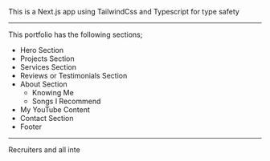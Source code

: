 This is a Next.js app using TailwindCss and Typescript for type safety

---
This portfolio has the following sections;

- Hero Section
- Projects Section
- Services Section
- Reviews or Testimonials Section
- About Section
   - Knowing Me
   - Songs I Recommend
- My YouTube Content
- Contact Section
- Footer

---
Recruiters and all inte
